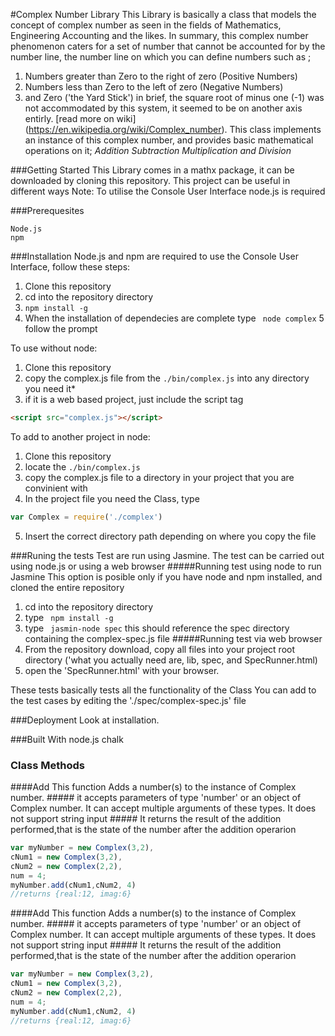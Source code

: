 #Complex Number Library
This Library is basically a class that models the concept of complex number
as seen in the fields of Mathematics, Engineering Accounting and the likes.
In summary, this complex number phenomenon caters for a set of number that 
cannot be accounted for by the number line, the number line on which you can 
define numbers such as ;
1. Numbers greater than Zero to the right of zero (Positive Numbers)
2. Numbers less than Zero to the left of zero (Negative Numbers)
3. and Zero ('the Yard Stick')
in brief, the square root of minus one (-1) was not accommodated by this system, it seemed to be on another axis entirly. [read more on wiki] (https://en.wikipedia.org/wiki/Complex_number).
This class implements an instance of this complex number, and provides basic mathematical operations on it;
*Addition*
*Subtraction*
*Multiplication*
*and Division*

###Getting Started
This Library comes in a mathx package, it can be downloaded by cloning this repository.
This project can be useful in different ways
Note: To utilise the Console User Interface node.js is required

###Prerequesites
```
Node.js
npm
```

###Installation
Node.js and npm are required to use the Console User Interface, follow these steps:
1. Clone this repository
2. cd into the repository directory
3. ```npm install -g ```
4. When the installation of dependecies are complete type ``` node complex```
5 follow the prompt

To use without node:
1. Clone this repository
2. copy the complex.js file from the ``` ./bin/complex.js ``` into any directory you need it*
3. if it is a web based project, just include the script tag
```html
<script src="complex.js"></script>
```

To add to another project in node:

1. Clone this repository
2. locate the ```./bin/complex.js```
3. copy the complex.js file to a directory in your project that you are convinient with
4. In the project file you need the Class, type
```javascript
var Complex = require('./complex')
```
5. Insert the correct directory path depending on where you copy the file

###Runing the tests
Test are run using Jasmine.
The test can be carried out using node.js or using a web browser
#####Running test using node to run Jasmine
This option is posible only if you have node and npm installed, and cloned the entire repository
1. cd into the repository directory
2. type ``` npm install -g```
2. type  ``` jasmin-node spec``` this should reference the spec directory containing the complex-spec.js file
#####Running test via web browser
1. From the repository download, copy all files into your project root directory ('what you actually need are, lib, spec, and SpecRunner.html)
2. open the 'SpecRunner.html' with your browser.

These tests basically tests all the functionality of the Class
You can add to the test cases by editing the './spec/complex-spec.js' file

###Deployment
Look at installation.

###Built With
node.js
chalk

### Class Methods
####Add
This function Adds a number(s) to the instance of Complex number.
#####<parameters>
it accepts parameters of type 'number' or an object of Complex number. It can accept multiple arguments of these types. It does not support string input
#####<output>
It returns the result of the addition performed,that is the state of the number after the addition operarion
```javascript 
var myNumber = new Complex(3,2),
cNum1 = new Complex(3,2),
cNum2 = new Complex(2,2),
num = 4;
myNumber.add(cNum1,cNum2, 4)
//returns {real:12, imag:6}
```
####Add
This function Adds a number(s) to the instance of Complex number.
#####<parameters>
it accepts parameters of type 'number' or an object of Complex number. It can accept multiple arguments of these types. It does not support string input
#####<output>
It returns the result of the addition performed,that is the state of the number after the addition operarion
```javascript 
var myNumber = new Complex(3,2),
cNum1 = new Complex(3,2),
cNum2 = new Complex(2,2),
num = 4;
myNumber.add(cNum1,cNum2, 4)
//returns {real:12, imag:6}
```






  


